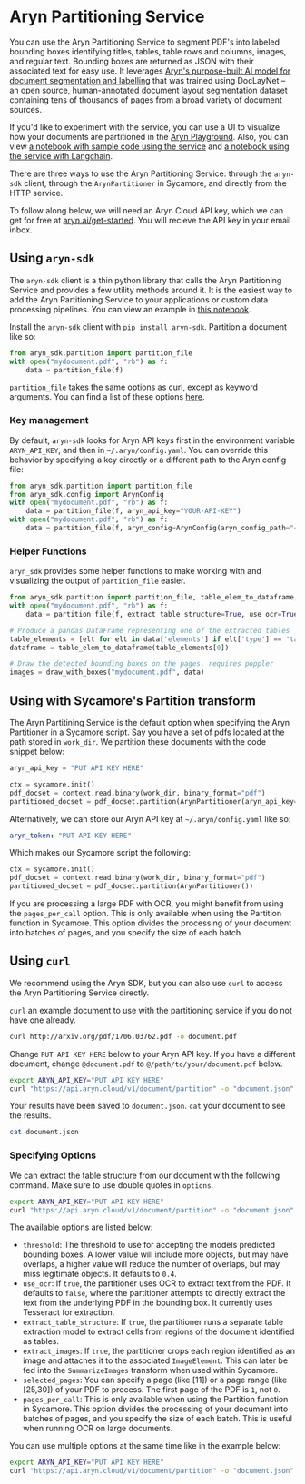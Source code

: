 # Aryn Partitioning Service

You can use the Aryn Partitioning Service to segment PDF's into labeled bounding boxes identifying titles, tables, table rows and columns, images, and regular text. Bounding boxes are returned as JSON with their associated text for easy use. It leverages [Aryn's purpose-built AI model for document segmentation and labelling](https://huggingface.co/Aryn/deformable-detr) that was trained using DocLayNet – an open source, human-annotated document layout segmentation dataset containing tens of thousands of pages from a broad variety of document sources.

If you'd like to experiment with the service, you can use a UI to visualize how your documents are partitioned in the [Aryn Playground](https://www.play.aryn.ai/partitioning). Also, you can view [a notebook with sample code using the service](https://github.com/aryn-ai/sycamore/blob/main/notebooks/ArynPartitionerPython.ipynb) and [a notebook using the service with Langchain](https://github.com/aryn-ai/sycamore/blob/main/notebooks/ArynPartitionerWithLangchain.ipynb).

There are three ways to use the Aryn Partitioning Service: through the `aryn-sdk` client, through the `ArynPartitioner` in Sycamore, and directly from the HTTP service.

To follow along below, we will need an Aryn Cloud API key, which we can get for free at [aryn.ai/get-started](https://www.aryn.ai/get-started). You will recieve the API key in your email inbox.

## Using `aryn-sdk`

The `aryn-sdk` client is a thin python library that calls the Aryn Partitioning Service and provides a few utility methods around it. It is the easiest way to add the Aryn Partitioning Service to your applications or custom data processing pipelines. You can view an example in [this notebook](https://github.com/aryn-ai/sycamore/blob/main/notebooks/ArynPartitionerPython.ipynb).

Install the `aryn-sdk` client with `pip install aryn-sdk`.
Partition a document like so:

```python
from aryn_sdk.partition import partition_file
with open("mydocument.pdf", "rb") as f:
    data = partition_file(f)
```

`partition_file` takes the same options as curl, except as keyword arguments. You can find a list of these options [here](https://sycamore.readthedocs.io/en/stable/aryn_cloud/aryn_partitioning_service.html#specifying-options).

### Key management

By default, `aryn-sdk` looks for Aryn API keys first in the environment variable `ARYN_API_KEY`, and then in `~/.aryn/config.yaml`. You can override this behavior by specifying a key directly or a different path to the Aryn config file:
```python
from aryn_sdk.partition import partition_file
from aryn_sdk.config import ArynConfig
with open("mydocument.pdf", "rb") as f:
    data = partition_file(f, aryn_api_key="YOUR-API-KEY")
with open("mydocument.pdf", "rb") as f:
    data = partition_file(f, aryn_config=ArynConfig(aryn_config_path="~/dotfiles/.aryn/config.yaml"))
```

### Helper Functions

`aryn_sdk` provides some helper functions to make working with and visualizing the output of `partition_file` easier.

```python
from aryn_sdk.partition import partition_file, table_elem_to_dataframe, draw_with_boxes
with open("mydocument.pdf", "rb") as f:
    data = partition_file(f, extract_table_structure=True, use_ocr=True, extract_images=True, threshold=0.35)

# Produce a pandas DataFrame representing one of the extracted tables
table_elements = [elt for elt in data['elements'] if elt['type'] == 'table']
dataframe = table_elem_to_dataframe(table_elements[0])

# Draw the detected bounding boxes on the pages. requires poppler
images = draw_with_boxes("mydocument.pdf", data)
```

## Using with Sycamore's Partition transform

The Aryn Partitining Service is the default option when specifying the Aryn Partitioner in a Sycamore script. Say you have a set of pdfs located at the path stored in `work_dir`. We partition these documents with the code snippet below:

```python
aryn_api_key = "PUT API KEY HERE"

ctx = sycamore.init()
pdf_docset = context.read.binary(work_dir, binary_format="pdf")
partitioned_docset = pdf_docset.partition(ArynPartitioner(aryn_api_key=aryn_api_key))
```
Alternatively, we can store our Aryn API key at `~/.aryn/config.yaml` like so:
```yaml
aryn_token: "PUT API KEY HERE"
```
Which makes our Sycamore script the following:
```python
ctx = sycamore.init()
pdf_docset = context.read.binary(work_dir, binary_format="pdf")
partitioned_docset = pdf_docset.partition(ArynPartitioner())
```

If you are processing a large PDF with OCR, you might benefit from using the `pages_per_call` option. This is only available when using the Partition function in Sycamore. This option divides the processing of your document into batches of pages, and you specify the size of each batch.

## Using `curl`

We recommend using the Aryn SDK, but you can also use `curl` to access the Aryn Partitioning Service directly.

`curl` an example document to use with the partitioning service if you do not have one already.
```bash
curl http://arxiv.org/pdf/1706.03762.pdf -o document.pdf
```
Change `PUT API KEY HERE` below to your Aryn API key. If you have a different document, change `@document.pdf` to `@/path/to/your/document.pdf` below.
```bash
export ARYN_API_KEY="PUT API KEY HERE"
curl "https://api.aryn.cloud/v1/document/partition" -o "document.json" -H "Authorization: Bearer $ARYN_API_KEY" -F "pdf=@document.pdf";
```
Your results have been saved to `document.json`. `cat` your document to see the results.
```bash
cat document.json
```

### Specifying Options

We can extract the table structure from our document with the following command. Make sure to use double quotes in `options`.

```bash
export ARYN_API_KEY="PUT API KEY HERE"
curl "https://api.aryn.cloud/v1/document/partition" -o "document.json" -H "Authorization: Bearer $ARYN_API_KEY" -F "pdf=@document.pdf" -F "options={\"extract_table_structure\": true}";
```

The available options are listed below:

* ```threshold```: The threshold to use for accepting the models predicted bounding boxes. A lower value will include more objects, but may have overlaps, a higher value will reduce the number of overlaps, but may miss legitimate objects. It defaults to ```0.4```.
* ```use_ocr```: If ```true```, the partitioner uses OCR to extract text from the PDF. It defaults to ```false```, where the partitioner attempts to directly extract the text from the underlying PDF in the bounding box. It currently uses Tesseract for extraction.
* `extract_table_structure`: If `true`, the partitioner runs a separate table extraction model to extract cells from regions of the document identified as tables.
* `extract_images`: If `true`, the partitioner crops each region identified as an image and attaches it to the associated `ImageElement`. This can later be fed into the `SummarizeImages` transform when used within Sycamore.
* `selected_pages`: You can specify a page (like [11]) or a page range (like [25,30]) of your PDF to process. The first page of the PDF is `1`, not `0`.
* `pages_per_call`: This is only available when using the Partition function in Sycamore. This option divides the processing of your document into batches of pages, and you specify the size of each batch. This is useful when running OCR on large documents.

You can use multiple options at the same time like in the example below:

```bash
export ARYN_API_KEY="PUT API KEY HERE"
curl "https://api.aryn.cloud/v1/document/partition" -o "document.json" -H "Authorization: Bearer $ARYN_API_KEY" -F "pdf=@document.pdf" -F "options={\"extract_table_structure\": true, \"threshold\": 0.2}";
```
